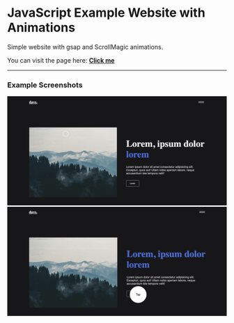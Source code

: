 # JavaScript Example Website with Animations

Simple website with gsap and ScrollMagic animations.

You can visit the page here: [**Click me**](https://slawoe.github.io/js_animatedWebsiteExample/)

---

### Example Screenshots

![Screenshot](./screenshots/screenshot.png)
![Screenshot2](./screenshots/screenshot2.png)
